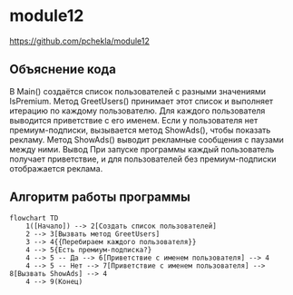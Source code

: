 # module12

https://github.com/pchekla/module12

## Объяснение кода
В Main() создаётся список пользователей с разными значениями IsPremium.
Метод GreetUsers() принимает этот список и выполняет итерацию по каждому пользователю.
Для каждого пользователя выводится приветствие с его именем.
Если у пользователя нет премиум-подписки, вызывается метод ShowAds(), чтобы показать рекламу.
Метод ShowAds() выводит рекламные сообщения с паузами между ними.
Вывод
При запуске программы каждый пользователь получает приветствие, и для пользователей без премиум-подписки отображается реклама.

## Алгоритм работы программы


```mermaid
flowchart TD
    1([Начало]) --> 2[Создать список пользователей]
    2 --> 3[Вызвать метод GreetUsers]
    3 --> 4{{Перебираем каждого пользователя}}
    4 --> 5{Есть премиум-подписка?}
    4 --> 5 -- Да --> 6[Приветствие с именем пользователя] --> 4
    4 --> 5 -- Нет --> 7[Приветствие с именем пользователя] --> 8[Вызвать ShowAds] --> 4
    4 --> 9(Конец)
